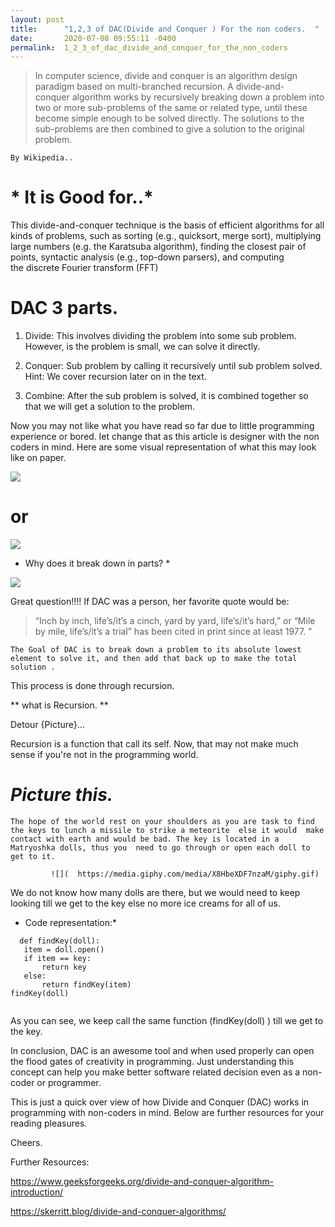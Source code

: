 ```yaml
---
layout: post
title:      "1,2,3 of DAC(Divide and Conquer ) For the non coders.  "
date:       2020-07-08 09:55:11 -0400
permalink:  1_2_3_of_dac_divide_and_conquer_for_the_non_coders
---
```





>   In computer science, divide and conquer is an algorithm design paradigm based on multi-branched recursion. A divide-and-conquer algorithm works by recursively breaking down a problem into two or more sub-problems of the same or related type, until these become simple enough to be solved directly. The solutions to the sub-problems are then combined to give a solution to the original problem. 
	
	By Wikipedia..


# * It is Good for..* 


This divide-and-conquer technique is the basis of efficient algorithms for all kinds of problems, such as sorting (e.g., quicksort, merge sort), multiplying large numbers (e.g. the Karatsuba algorithm), finding the closest pair of points, syntactic analysis (e.g., top-down parsers), and computing the discrete Fourier transform (FFT)


# DAC  3 parts.  

1. Divide: This involves dividing the problem into some sub problem. However, is the problem is small, we can solve it directly.

2. Conquer: Sub problem by calling it recursively until sub problem solved.
     Hint: We cover recursion later on in the text.

3. Combine: After the  sub problem is solved, it is combined together  so that we will get a solution to the problem.
 
Now you may not like what you have read so far due to little programming experience or bored. let change that as this article is designer with the non coders in mind. Here are some visual representation of what this may look like on paper.  

![](https://external-content.duckduckgo.com/iu/?u=http%3A%2F%2Fbigdata.ices.utexas.edu%2Fwp-content%2Fuploads%2F2014%2F03%2Fdivide-and-conquer1.png&f=1&nofb=1)


# or 


![](https://external-content.duckduckgo.com/iu/?u=https%3A%2F%2Fupload.wikimedia.org%2Fwikipedia%2Fcommons%2Fthumb%2Fe%2Fe6%2FMerge_sort_algorithm_diagram.svg%2F220px-Merge_sort_algorithm_diagram.svg.png&f=1&nofb=1)



* Why does it break down in parts? *

![](https://media.giphy.com/media/IaztG2U4LddJJhv0ra/giphy.gif)
 
   Great question!!!!  If DAC was a person, her  favorite quote would be:
	 
> 	 “Inch by inch, life’s/it’s a cinch,  yard by yard, life’s/it’s hard,” or  “Mile by mile, life’s/it’s a trial” 
> 	 has been cited in print since at least 1977.  "
> 	 
  
	The Goal of DAC is to break down a problem to its absolute lowest element to solve it, and then add that back up to make the total solution .
	
This process is done through recursion.
 
** what is Recursion. **
 
   Detour {Picture}…
 
Recursion is a function that call its self. Now, that may not make much sense if you're not in the programming world.

# *Picture this.*
    The hope of the world rest on your shoulders as you are task to find the keys to lunch a missile to strike a meteorite  else it would  make contact with earth and would be bad. The key is located in a Matryoshka dolls, thus you  need to go through or open each doll to get to it. 
       
			 ![](  https://media.giphy.com/media/X8HbeXDF7nzaM/giphy.gif)
			 
   
 We do not know how many dolls are there, but we would need to keep looking till we get to the key else no more ice creams for all of us. 

* Code representation:* 
 
 
 ```
   def findKey(doll):
	item = doll.open()
    if item == key:
    	return key
	else:
    	return findKey(item)
findKey(doll)


```

 As you can see, we keep call the same function (findKey(doll) ) till we get to the key.
 

In conclusion, DAC is an awesome tool and when used properly can open the flood gates of creativity in programming. Just understanding this concept can help you make better software related decision even as a non- coder or programmer.  

This is just a quick over view of how Divide and Conquer (DAC) works in programming with non-coders in mind. Below are further resources for your reading pleasures. 

Cheers.    

 Further Resources: 

https://www.geeksforgeeks.org/divide-and-conquer-algorithm-introduction/

https://skerritt.blog/divide-and-conquer-algorithms/
